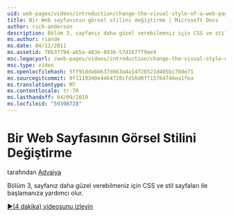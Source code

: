 ```yaml
---
uid: web-pages/videos/introduction/change-the-visual-style-of-a-web-page
title: Bir Web sayfasının görsel stilini değiştirme | Microsoft Docs
author: rick-anderson
description: Bölüm 3, sayfanız daha güzel verebilmeniz için CSS ve stil sayfaları ile başlamanıza yardımcı olur.
ms.author: riande
ms.date: 04/12/2011
ms.assetid: 78b37794-a65a-483e-8936-57d167ff9ee9
msc.legacyurl: /web-pages/videos/introduction/change-the-visual-style-of-a-web-page
msc.type: video
ms.openlocfilehash: 5ff91ddabb637d663a4a14f26521d405bc78de71
ms.sourcegitcommit: 0f1119340e4464720cfd16d0ff15764746ea1fea
ms.translationtype: MT
ms.contentlocale: tr-TR
ms.lasthandoff: 04/09/2019
ms.locfileid: "59398728"
---
```

# <a name="change-the-visual-style-of-a-web-page"></a>Bir Web Sayfasının Görsel Stilini Değiştirme

tarafından [Advaiya](https://twitter.com/Advaiyasolns)

Bölüm 3, sayfanız daha güzel verebilmeniz için CSS ve stil sayfaları ile başlamanıza yardımcı olur.

[&#9654;(4 dakika) videosunu izleyin](https://channel9.msdn.com/Blogs/ASP-NET-Site-Videos/change-the-visual-style-of-a-web-page)
